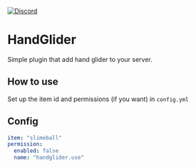 [![Discord](https://img.shields.io/discord/915046808009441323.svg?label=&logo=discord&logoColor=ffffff&color=7389D8&labelColor=6A7EC2)](https://discord.gg/AzJ7Uz7wkx)


# HandGlider
Simple plugin that add hand glider to your server.

## How to use
Set up the item id and permissions (if you want) in `config.yml`


## Config
```yaml
item: "slimeball"
permission:
  enabled: false
  name: "handglider.use"
```

